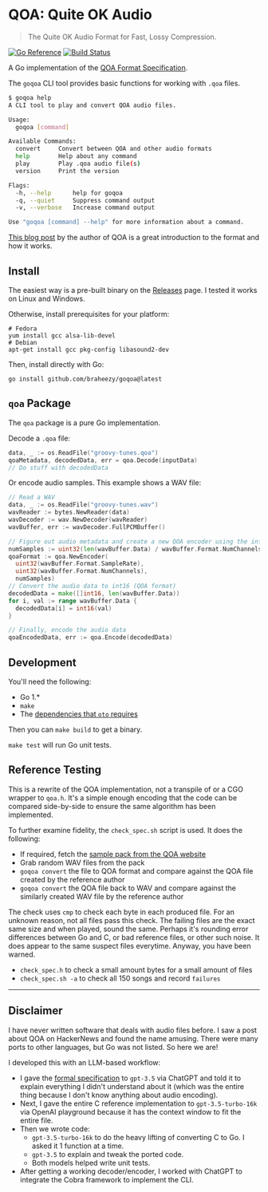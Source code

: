 # QOA: Quite OK Audio
> The Quite OK Audio Format for Fast, Lossy Compression.

[![Go Reference](https://pkg.go.dev/badge/github.com/braheezy/goqoa.svg)](https://pkg.go.dev/github.com/braheezy/goqoa)
[![Build Status](https://github.com/braheezy/goqoa/actions/workflows/ci.yml/badge.svg)](https://github.com/braheezy/goqoa/actions)

A Go implementation of the [QOA Format Specification](https://qoaformat.org/).

The `goqoa` CLI tool provides basic functions for working with `.qoa` files.

```bash
$ goqoa help
A CLI tool to play and convert QOA audio files.

Usage:
  goqoa [command]

Available Commands:
  convert     Convert between QOA and other audio formats
  help        Help about any command
  play        Play .qoa audio file(s)
  version     Print the version

Flags:
  -h, --help      help for goqoa
  -q, --quiet     Suppress command output
  -v, --verbose   Increase command output

Use "goqoa [command] --help" for more information about a command.
```

[This blog post](https://phoboslab.org/log/2023/02/qoa-time-domain-audio-compression) by the author of QOA is a great introduction to the format and how it works.

## Install
The easiest way is a pre-built binary on the [Releases](https://github.com/braheezy/goqoa/releases) page. I tested it works on Linux and Windows.

Otherwise, install prerequisites for your platform:

    # Fedora
    yum install gcc alsa-lib-devel
    # Debian
    apt-get install gcc pkg-config libasound2-dev

Then, install directly with Go:

    go install github.com/braheezy/goqoa@latest

## `qoa` Package
The `qoa` package is a pure Go implementation.

Decode a `.qoa` file:
```go
data, _ := os.ReadFile("groovy-tunes.qoa")
qoaMetadata, decodedData, err = qoa.Decode(inputData)
// Do stuff with decodedData
```

Or encode audio samples. This example shows a WAV file:
```go
// Read a WAV
data, _ := os.ReadFile("groovy-tunes.wav")
wavReader := bytes.NewReader(data)
wavDecoder := wav.NewDecoder(wavReader)
wavBuffer, err := wavDecoder.FullPCMBuffer()

// Figure out audio metadata and create a new QOA encoder using the info
numSamples := uint32(len(wavBuffer.Data) / wavBuffer.Format.NumChannels)
qoaFormat := qoa.NewEncoder(
  uint32(wavBuffer.Format.SampleRate),
  uint32(wavBuffer.Format.NumChannels),
  numSamples)
// Convert the audio data to int16 (QOA format)
decodedData = make([]int16, len(wavBuffer.Data))
for i, val := range wavBuffer.Data {
  decodedData[i] = int16(val)
}

// Finally, encode the audio data
qoaEncodedData, err := qoa.Encode(decodedData)
```

## Development
You'll need the following:
- Go 1.*
- `make`
- The [dependencies that `oto` requires](https://github.com/ebitengine/oto#prerequisite)

Then you can `make build` to get a binary.

`make test` will run Go unit tests.

## Reference Testing
This is a rewrite of the QOA implementation, not a transpile of or a CGO wrapper to `qoa.h`. It's a simple enough encoding that the code can be compared side-by-side to ensure the same algorithm has been implemented.

To further examine fidelity, the `check_spec.sh` script is used. It does the following:
- If required, fetch the [sample pack from the QOA website](https://qoaformat.org/samples/)
- Grab random WAV files from the pack
- `goqoa convert` the file to QOA format and compare against the QOA file created by the reference author
- `goqoa convert` the QOA file back to WAV and compare against the similarly created WAV file by the reference author

The check uses `cmp` to check each byte in each produced file. For an unknown reason, not all files pass this check. The failing files are the exact same size and when played, sound the same. Perhaps it's rounding error differences between Go and C, or bad reference files, or other such noise. It does appear to the same suspect files everytime. Anyway, you have been warned.

- `check_spec.h` to check a small amount bytes for a small amount of files
- `check_spec.sh -a` to check all 150 songs and record `failures`

---
## Disclaimer
I have never written software that deals with audio files before. I saw a post about QOA on HackerNews and found the name amusing. There were many ports to other languages, but Go was not listed. So here we are!

I developed this with an LLM-based workflow:
- I gave the [formal specification](https://qoaformat.org/qoa-specification.pdf) to `gpt-3.5` via ChatGPT and told it to explain everything I didn't understand about it (which was the entire thing because I don't know anything about audio encoding).
- Next, I gave the entire C reference implementation to `gpt-3.5-turbo-16k` via OpenAI playground because it has the context window to fit the entire file.
- Then we wrote code:
    - `gpt-3.5-turbo-16k` to do the heavy lifting of converting C to Go. I asked it 1 function at a time.
    - `gpt-3.5` to explain and tweak the ported code.
    - Both models helped write unit tests.
- After getting a working decoder/encoder, I worked with ChatGPT to integrate the Cobra framework to implement the CLI.
